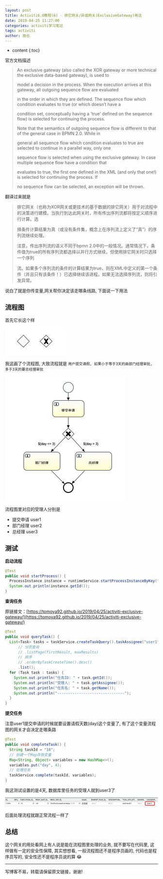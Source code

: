 ```yaml
---
layout: post
title: Activiti6.0教程(6) - 排它网关/异或网关(ExclusiveGateway)用法
date: 2019-04-25 11:27:00
categories: activiti学习笔记
tags: activiti
author: 朋也
---
```


* content
{:toc}

官方文档描述

> An exclusive gateway (also called the XOR gateway or more technical the exclusive data-based gateway), is used to
>
> model a decision in the process. When the execution arrives at this gateway, all outgoing sequence flow are evaluated
>
> in the order in which they are defined. The sequence flow which condition evaluates to true (or which doesn’t have a
>
> condition set, conceptually having a 'true' defined on the sequence flow) is selected for continuing the process.
>
> Note that the semantics of outgoing sequence flow is different to that of the general case in BPMN 2.0. While in
>
> general all sequence flow which condition evaluates to true are selected to continue in a parallel way, only one
>
> sequence flow is selected when using the exclusive gateway. In case multiple sequence flow have a condition that
>
> evaluates to true, the first one defined in the XML (and only that one!) is selected for continuing the process. If
>
> no sequence flow can be selected, an exception will be thrown.

翻译过来就是

> 排它网关（也称为XOR网关或更技术的基于数据的排它网关）用于对流程中的决策进行建模。当执行到达此网关时，所有传出序列流都将按定义顺序进行计算。选
>
> 择条件计算结果为真（或没有条件集，概念上在序列流上定义了“真”）的序列流继续处理。
>
> 注意，传出序列流的语义不同于bpmn 2.0中的一般情况。通常情况下，条件值为true的所有序列流都选择以并行方式继续，但使用排它网关时只选择一个序列
>
> 流。如果多个序列流的条件的计算结果为true，则在XML中定义的第一个条件（并且只有该条件！）已选择继续该进程。如果无法选择序列流，则将引发异常。

说白了就是你传变量,网关帮你决定该走哪条线路, 下面说一下用法






## 流程图

首先它长这个样

![](/assets/bpmn.exclusive.gateway.notation.png)

我这画了个流程图, 大致流程就是 `用户提交请假, 如果小于等于3天的由部门经理审批, 多于3天的要总经理审批`

![](/assets/QQ20190425-133533.png)

流程图里对应的受理人分别是

- 提交申请    user1
- 部门经理    user2
- 总经理      user3

## 测试

**启动流程**

```java
@Test
public void startProcess() {
  ProcessInstance instance = runtimeService.startProcessInstanceByKey("TestExclusiveGateway");
  System.out.println(instance.getId());
}
```

**查询任务**

原链接文：[https://tomoya92.github.io/2019/04/25/activiti-exclusive-gateway/](https://tomoya92.github.io/2019/04/25/activiti-exclusive-gateway/)

```java
@Test
public void queryTask() {
  List<Task> tasks = taskService.createTaskQuery().taskAssignee("user1")
      // 分页查询
      // .listPage(firstResult, maxResults)
      // 排序
      // .orderByTaskCreateTime().desc()
      .list();
  for (Task task : tasks) {
    System.out.println("任务ID: " + task.getId());
    System.out.println("受理人: " + task.getAssignee());
    System.out.println("任务名: " + task.getName());
    System.out.println("-------------------------------");
  }
}
```

**提交任务**

注意user1提交申请的时候就要设置请假天数(day)这个变量了, 有了这个变量流程图的网关才会决定走哪条路

```java
@Test
public void completeTask() {
  String taskId = "18";
  // 创建一个Map存放变量
  Map<String, Object> variables = new HashMap<>();
  variables.put("day", 4);
  // 处理任务
  taskService.complete(taskId, variables);
}
```

我这测试设置的是4天, 数据库里任务的受理人就到user3了

![](/assets/QQ20190425-134220.png)

后面处理流程就跟正常流程一样了

## 总结

这个网关的用处看网上有人说是能在流程图里处理的业务, 就不要写在代码里, 这样做有一定的安全性保障, 其实想想看, 一般流程图还不是程序员画的, 代码也是程序员写的, 安全性还不是程序员说的算 😂

---

写博客不易，转载请保留原文链接，谢谢!